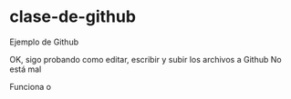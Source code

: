 clase-de-github
===============

Ejemplo de Github

OK, sigo probando como editar, escribir y subir los archivos a Github
No está mal

Funciona o

